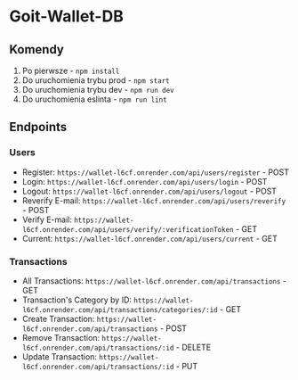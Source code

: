 # Goit-Wallet-DB

## Komendy

1. Po pierwsze - `npm install`
2. Do uruchomienia trybu prod - `npm start`
3. Do uruchomienia trybu dev - `npm run dev`
4. Do uruchomienia eslinta - `npm run lint`

## Endpoints

### Users

- Register: `https://wallet-l6cf.onrender.com/api/users/register` - POST
- Login: `https://wallet-l6cf.onrender.com/api/users/login` - POST
- Logout: `https://wallet-l6cf.onrender.com/api/users/logout` - POST
- Reverify E-mail: `https://wallet-l6cf.onrender.com/api/users/reverify` - POST
- Verify E-mail: `https://wallet-l6cf.onrender.com/api/users/verify/:verificationToken` - GET
- Current: `https://wallet-l6cf.onrender.com/api/users/current` - GET

### Transactions

- All Transactions: `https://wallet-l6cf.onrender.com/api/transactions` - GET
- Transaction's Category by ID: `https://wallet-l6cf.onrender.com/api/transactions/categories/:id` - GET
- Create Transaction: `https://wallet-l6cf.onrender.com/api/transactions` - POST
- Remove Transaction: `https://wallet-l6cf.onrender.com/api/transactions/:id` - DELETE
- Update Transaction: `https://wallet-l6cf.onrender.com/api/transactions/:id` - PUT

